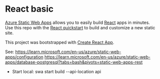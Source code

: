 # React basic

[Azure Static Web Apps](https://docs.microsoft.com/azure/static-web-apps/overview) allows you to easily build [React](https://reactjs.org/) apps in minutes. Use this repo with the [React quickstart](https://docs.microsoft.com/azure/static-web-apps/getting-started?tabs=react) to build and customize a new static site.

This project was bootstrapped with [Create React App](https://github.com/facebook/create-react-app).

See: https://learn.microsoft.com/en-us/azure/static-web-apps/configuration
https://learn.microsoft.com/en-us/azure/static-web-apps/database-postgresql?tabs=bash&pivots=static-web-apps-rest


- Start local:
swa start build --api-location api
